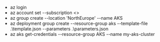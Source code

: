 * az login
* az account set --subscription <<guid>>
* az group create --location 'NorthEurope' --name AKS
* az deployment group create  --resource-group aks --template-file .\template.json --parameters .\parameters.json
* az aks get-credentials --resource-group AKS --name my-aks-cluster